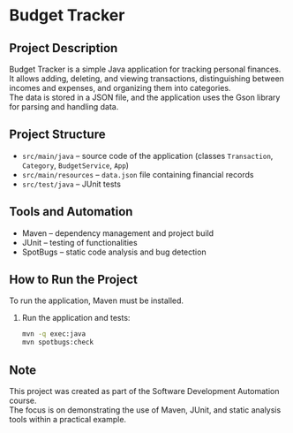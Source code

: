 # Budget Tracker

## Project Description  
Budget Tracker is a simple Java application for tracking personal finances.  
It allows adding, deleting, and viewing transactions, distinguishing between incomes and expenses, and organizing them into categories.  
The data is stored in a JSON file, and the application uses the Gson library for parsing and handling data.  

## Project Structure  
- `src/main/java` – source code of the application (classes `Transaction`, `Category`, `BudgetService`, `App`)  
- `src/main/resources` – `data.json` file containing financial records  
- `src/test/java` – JUnit tests  

## Tools and Automation  
- Maven – dependency management and project build  
- JUnit – testing of functionalities  
- SpotBugs – static code analysis and bug detection  

## How to Run the Project  
To run the application, Maven must be installed.  

1. Run the application and tests:  
   ```bash
   mvn -q exec:java
   mvn spotbugs:check

## Note  
This project was created as part of the Software Development Automation course.  
The focus is on demonstrating the use of Maven, JUnit, and static analysis tools within a practical example.
```
